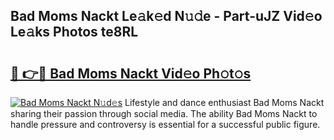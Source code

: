 ## Bad Moms Nackt Le𝚊k𝚎d N𝚞𝚍e - Part-uJZ Vid𝚎o Le𝚊ks Photos te8RL

# <h2><a href="http://fb8l8vm.evod.top/?m=Bad+Moms+Nackt">🔗 👉🔴 Bad Moms Nackt Vid𝚎o Ph𝚘t𝚘s</a></h2>

[![Bad Moms Nackt N𝚞d𝚎s](https://i.imgur.com/8V9OHl7.gif)](http://fb8l8vm.evod.top/?m=Bad+Moms+Nackt)
Lifestyle and dance enthusiast Bad Moms Nackt sharing their passion through social media. The ability Bad Moms Nackt to handle pressure and controversy is essential for a successful public figure. 
